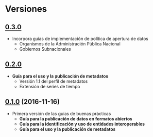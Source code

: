 Versiones
=========

[0.3.0](http://paquete-apertura-datos.readthedocs.io/es/0.3.0/)
-------------------

* Incorpora guías de implementación de política de apertura de datos
    - Organismos de la Administración Pública Nacional
    - Gobiernos Subnacionales

[0.2.0](http://paquete-apertura-datos.readthedocs.io/es/0.2.0/)
-------------------

* **Guía para el uso y la publicación de metadatos**
    - Versión 1.1 del perfil de metadatos
    - Extensión de series de tiempo

[0.1.0](http://paquete-apertura-datos.readthedocs.io/es/0.1.0/) (2016-11-16)
-------------------

* Primera versión de las guías de buenas prácticas
    - **Guía para la publicación de datos en formatos abiertos**
    - **Guía para la identificación y uso de entidades interoperables**
    - **Guía para el uso y la publicación de metadatos**
